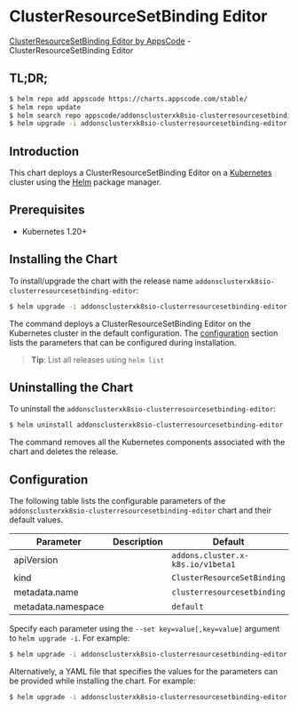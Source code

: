 # ClusterResourceSetBinding Editor

[ClusterResourceSetBinding Editor by AppsCode](https://appscode.com) - ClusterResourceSetBinding Editor

## TL;DR;

```bash
$ helm repo add appscode https://charts.appscode.com/stable/
$ helm repo update
$ helm search repo appscode/addonsclusterxk8sio-clusterresourcesetbinding-editor --version=v0.15.0
$ helm upgrade -i addonsclusterxk8sio-clusterresourcesetbinding-editor appscode/addonsclusterxk8sio-clusterresourcesetbinding-editor -n default --create-namespace --version=v0.15.0
```

## Introduction

This chart deploys a ClusterResourceSetBinding Editor on a [Kubernetes](http://kubernetes.io) cluster using the [Helm](https://helm.sh) package manager.

## Prerequisites

- Kubernetes 1.20+

## Installing the Chart

To install/upgrade the chart with the release name `addonsclusterxk8sio-clusterresourcesetbinding-editor`:

```bash
$ helm upgrade -i addonsclusterxk8sio-clusterresourcesetbinding-editor appscode/addonsclusterxk8sio-clusterresourcesetbinding-editor -n default --create-namespace --version=v0.15.0
```

The command deploys a ClusterResourceSetBinding Editor on the Kubernetes cluster in the default configuration. The [configuration](#configuration) section lists the parameters that can be configured during installation.

> **Tip**: List all releases using `helm list`

## Uninstalling the Chart

To uninstall the `addonsclusterxk8sio-clusterresourcesetbinding-editor`:

```bash
$ helm uninstall addonsclusterxk8sio-clusterresourcesetbinding-editor -n default
```

The command removes all the Kubernetes components associated with the chart and deletes the release.

## Configuration

The following table lists the configurable parameters of the `addonsclusterxk8sio-clusterresourcesetbinding-editor` chart and their default values.

|     Parameter      | Description |                   Default                    |
|--------------------|-------------|----------------------------------------------|
| apiVersion         |             | <code>addons.cluster.x-k8s.io/v1beta1</code> |
| kind               |             | <code>ClusterResourceSetBinding</code>       |
| metadata.name      |             | <code>clusterresourcesetbinding</code>       |
| metadata.namespace |             | <code>default</code>                         |


Specify each parameter using the `--set key=value[,key=value]` argument to `helm upgrade -i`. For example:

```bash
$ helm upgrade -i addonsclusterxk8sio-clusterresourcesetbinding-editor appscode/addonsclusterxk8sio-clusterresourcesetbinding-editor -n default --create-namespace --version=v0.15.0 --set apiVersion=addons.cluster.x-k8s.io/v1beta1
```

Alternatively, a YAML file that specifies the values for the parameters can be provided while
installing the chart. For example:

```bash
$ helm upgrade -i addonsclusterxk8sio-clusterresourcesetbinding-editor appscode/addonsclusterxk8sio-clusterresourcesetbinding-editor -n default --create-namespace --version=v0.15.0 --values values.yaml
```
